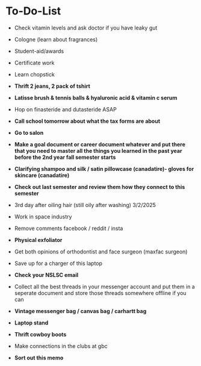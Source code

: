 # To-Do-List

* Check vitamin levels and ask doctor if you have leaky gut

* Cologne (learn about fragrances)

* Student-aid/awards

* Certificate work

* Learn chopstick

* **Thrift 2 jeans, 2 pack of tshirt**

* **Latisse brush & tennis balls & hyaluronic acid & vitamin c serum**

* Hop on finasteride and dutasteride ASAP

* **Call school tomorrow about what the tax forms are about**

* **Go to salon**

* **Make a goal document or career document whatever and put there that you need to master all the things you learned in the past year before the 2nd year fall semester starts**

* **Clarifying shampoo and silk / satin pillowcase (canadatire)- gloves for skincare (canadatire)**

* **Check out last semester and review them how they connect to this semester**

* 3rd day after oiling hair (still oily after washing) 3/2/2025

* Work in space industry

* Remove comments facebook / reddit / insta

* **Physical exfoliator**

* Get both opinions of orthodontist and face surgeon (maxfac surgeon)

* Save up for a charger of this laptop

* **Check your NSLSC email**

* Collect all the best threads in your messenger account and put them in a seperate document and store those threads somewhere offline if you can

* **Vintage messenger bag / canvas bag / carhartt bag**

* **Laptop stand**

* **Thrift cowboy boots**

* Make connections in the clubs at gbc

* **Sort out this memo**

